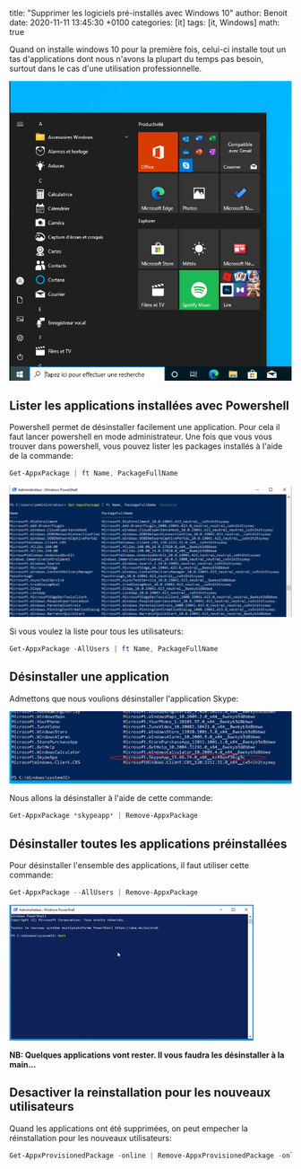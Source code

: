 title: "Supprimer les logiciels pré-installés avec Windows 10"
author: Benoit
date: 2020-11-11 13:45:30 +0100
categories: [it]
tags: [it, Windows]
math: true

Quand on installe windows 10 pour la première fois, celui-ci installe tout un tas d'applications dont nous n'avons la plupart du temps pas besoin, surtout dans le cas d'une utilisation professionnelle.

![Menu démarrer](/images/uninstall-windows-preinstall-packages/startmenu.png)

## Lister les applications installées avec Powershell

Powershell permet de désinstaller facilement une application. Pour cela il faut lancer powershell en mode administrateur.
Une fois que vous vous trouver dans powershell, vous pouvez lister les packages installés à l'aide de la commande:

```powershell
Get-AppxPackage | ft Name, PackageFullName
```

![gatappxpackage](/images/uninstall-windows-preinstall-packages/gatappxpackage.png)

Si vous voulez la liste pour tous les utilisateurs:

```powershell
Get-AppxPackage -AllUsers | ft Name, PackageFullName
```

## Désinstaller une application

Admettons que nous voulions désinstaller l'application Skype:

![skype](/images/uninstall-windows-preinstall-packages/skype.png)

Nous allons la désinstaller à l'aide de cette commande:

```powershell
Get-AppxPackage *skypeapp* | Remove-AppxPackage
```


## Désinstaller toutes les applications préinstallées

Pour désinstaller l'ensemble des applications, il faut utiliser cette commande:

```powershell
Get-AppxPackage --AllUsers | Remove-AppxPackage
```

![supprimer toutes les applications](/images/uninstall-windows-preinstall-packages/remove-all-packages.gif)

__NB: Quelques applications vont rester. Il vous faudra les désinstaller à la main...__

## Desactiver la reinstallation pour les nouveaux utilisateurs

Quand les applications ont été supprimées, on peut empecher la réinstallation pour les nouveaux utilisateurs:

```powershell
Get-AppxProvisionedPackage -online | Remove-AppxProvisionedPackage -online
```